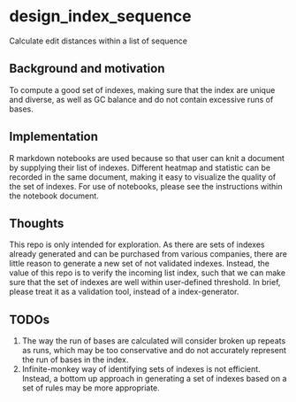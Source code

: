 # design_index_sequence
Calculate edit distances within  a list of sequence

## Background and motivation
To compute a good set of indexes, making sure that the index are unique and diverse, as well as GC balance and do not contain excessive runs of bases. 

## Implementation
R markdown notebooks are used because so that user can knit a document by supplying their list of indexes. Different heatmap and statistic can be recorded in the same document, making it easy to visualize the quality of the set of indexes. 
For use of notebooks, please see the instructions within the notebook document. 

## Thoughts
This repo is only intended for exploration. As there are sets of indexes already generated and can be purchased from various companies, there are little reason to generate a new set of not validated indexes. Instead, the value of this repo is to verify the incoming list index, such that we can make sure that the set of indexes are well within user-defined threshold.
In brief, please treat it as a validation tool, instead of a index-generator. 

## TODOs
1. The way the run of bases are calculated will consider broken up repeats as runs, which may be too conservative and do not accurately represent the run of bases in the index.
2. Infinite-monkey way of identifying sets of indexes is not efficient. Instead, a bottom up approach in generating a set of indexes based on a set of rules may be more appropriate. 
